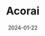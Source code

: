 ---  
layout: startup_page  
title: "Acorai"  
id: "acorai.com"  
permalink: "/acoraiacorai.com01222024/"  
website: "https://acorai.com/"  
funding_round: "Seed"  
funding_amount: "$4.5M"  
investors: "Solardis Health Ventures, KHP Ventures, Carma Fund, other US investors, existing investors from across Sweden and the EU"  
about: "Acorai develops a non-invasive intracardiac pressure monitoring device to improve heart failure management. Its monitoring system, designated a breakthrough device by the FDA, utilizes a patented sensor system and machine learning. The company aims to become the new standard in heart failure management and a leader in non-invasive patient care."  
markets: "Medtech, Healthcare"  
hq: "Helsingborg, Skåne, Sweden"  
founded_year: "2019"  
linkedin: "https://www.linkedin.com/company/acorai"  
twitter: "https://twitter.com/Acorai_Official"  
instagram: ""  
facebook: "https://www.facebook.com/acoraiofficial"  
crunchbase: "https://www.crunchbase.com/organization/acorai"  
pitchbook: "https://pitchbook.com/profiles/company/482061-07"  

date_display: "22-Jan-2024"  
date: "2024-01-22"

# SEO Optimization  
meta_title: "Acorai - Seed Funding ($4.5M)"  
meta_description: "Acorai, Acorai develops a non-invasive intracardiac pressure monitoring device to improve heart failure management. Its monitoring system, designated a breakt..."  
meta_keywords: "Acorai, Medtech, Healthcare, Seed funding"  
canonical_url: "https://startup.projectstartups.com/acoraiacorai.com01222024/"  
---